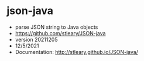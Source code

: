 # json-java
- parse JSON string to Java objects
- https://github.com/stleary/JSON-java
- version 20211205
- 12/5/2021
- Documentation: http://stleary.github.io/JSON-java/
